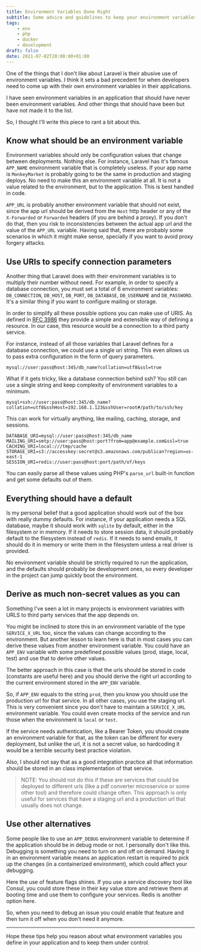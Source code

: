 ```yaml
---
title: Environment Variables Done Right
subtitle: Some advice and guidelines to keep your environment variables under control
tags: 
    - env
    - php
    - docker
    - development
draft: false
date: 2021-07-02T20:00:00+01:00
---
```


One of the things that I don't like about Laravel is their abusive use of environment variables. I think it sets a bad precedent for when developers need to come up with their own environment variables in their applications. 

I have seen environment variables in an application that should have never been environment variables. And other things that should have been but have not made it to the list. 

So, I thought I'll write this piece to rant a bit about this.

## Know what should be an environment variable

Environment variables should only be configuration values that change between deployments. Nothing else. For instance, Laravel has it's famous `APP_NAME` environment variable that is completely useless. If your app name is `MonkeyMarket` is probably going to be the same in production and staging deploys. No need to make this an environment variable at all. It is not a value related to the environment, but to the application. This is best handled in code.

`APP_URL` is probably another environment variable that should not exist, since the app url should be derived from the `Host` http header or any of the `X-Forwarded` or `Forwarded` headers (if you are behind a proxy). If you don't do that, then you risk to inconsistencies between the actual app url and the value of the `APP_URL` variable. Having said that, there are probably some scenarios in which it might make sense, specially if you want to avoid proxy forgery attacks.

## Use URIs to specify connection parameters

Another thing that Laravel does with their environment variables is to multiply their number without need. For example, in order to specify a database connection, you must set a total of 6 environment variables: `DB_CONNECTION`, `DB_HOST`, `DB_PORT`, `DB_DATABASE`, `DB_USERNAME` and `DB_PASSWORD`. It's a similar thing if you want to configure mailing or storage.

In order to simplify all these possible options you can make use of URIS. As defined in [RFC 3986](https://datatracker.ietf.org/doc/html/rfc3986) they provide a simple and extensible way of defining a resource. In our case, this resource would be a connection to a third party service.

For instance, instead of all those variables that Laravel defines for a database connection, we could use a single uri string. This even allows us to pass extra configuration in the form of query parameters.

```env
mysql://user:pass@host:345/db_name?collation=utf8&ssl=true
```

What if it gets tricky, like a database connection behind ssh? You still can use a single string and keep complexity of environment variables to a minimum.

```env
mysql+ssh://user:pass@host:345/db_name?collation=utf8&sshHost=192.168.1.123&sshUser=root#/path/to/ssh/key
```

This can work for virtually anything, like mailing, caching, storage, and sessions.

```
DATABASE_URI=mysql://user:pass@host:345/db_name
MAILING_URI=smtp://user:pass@host:port?from=app@example.com&ssl=true
CACHING_URI=local:///tmp/cache
STORAGE_URI=s3://accesskey:secret@s3.amazonaws.com/publican?region=us-east-1
SESSION_URI=redis://user:pass@host:port/path/of/keys
```

You can easily parse all these values using PHP's `parse_url` built-in function and get some defaults out of them.

## Everything should have a default

Is my personal belief that a good application should work out of the box with really dummy defaults. For instance, if your application needs a SQL database, maybe it should work with `sqlite` by default, either in the filesystem or in memory. If it needs to store session data, it should probably default to the filesystem instead of `redis`. If it needs to send emails, it should do it in memory or write them in the filesystem unless a real driver is provided.

No environment variable should be strictly required to run the application, and the defaults should probably be development ones, so every developer in the project can jump quickly boot the environment.

## Derive as much non-secret values as you can

Something I've seen a lot in many projects is environment variables with URLS to third party services that the app depends on.

You might be inclined to store this in an environment variable of the type `SERVICE_X_URL` too, since the values can change according to the environment. But another lesson to learn here is that in most cases you can derive these values from another environment variable. You could have an `APP_ENV` variable with some predefined possible values (prod, stage, local, test) and use that to derive other values.

The better approach in this case is that the urls should be stored in code (constants are useful here) and you should derive the right url according to the current environment stored in the `APP_ENV` variable.

So, if `APP_ENV` equals to the string `prod`, then you know you should use the production url for that service. In all other cases, you use the staging url. This is very convenient since you don't have to maintain a `SERVICE_X_URL` environment variable. You could even create mocks of the service and run those when the environment is `local` or `test`.

If the service needs authentication, like a Bearer Token, you should create an environment variable for that, as the token can be different for every deployment, but unlike the url, it is not a secret value, so hardcoding it would be a terrible security best practice violation.

Also, I should not say that as a good integration practice all that information
should be stored in an class implementation of that service.

> NOTE: You should not do this if these are services that could be deployed to different urls (like a pdf converter microservice or some other tool) and therefore could change often. This approach is only useful for services that have a staging url and a production url that usually does not change.

## Use other alternatives

Some people like to use an `APP_DEBUG` environment variable to determine if the application should be in debug mode or not. I personally don't like this. Debugging is something you need to turn on and off on demand. Having it in an environment variable means an application restart is required to pick up the changes (in a containerized environment), which could affect your debugging.

Here the use of feature flags shines. If you use a service discovery tool like Consul, you could store these in their key value store and retrieve them at booting time and use them to configure your services. Redis is another option here.

So, when you need to debug an issue you could enable that feature and then turn it off when you don't need it anymore.

---

Hope these tips help you reason about what environment variables you define in your application and to keep them under control.
